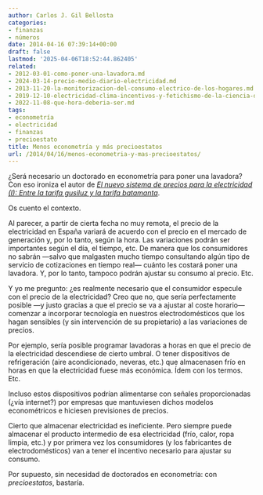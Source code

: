 ```yaml
---
author: Carlos J. Gil Bellosta
categories:
- finanzas
- números
date: 2014-04-16 07:39:14+00:00
draft: false
lastmod: '2025-04-06T18:52:44.862405'
related:
- 2012-03-01-como-poner-una-lavadora.md
- 2024-03-14-precio-medio-diario-electricidad.md
- 2013-11-20-la-monitorizacion-del-consumo-electrico-de-los-hogares.md
- 2019-12-10-electricidad-clima-incentivos-y-fetichismo-de-la-ciencia-de-datos.md
- 2022-11-08-que-hora-deberia-ser.md
tags:
- econometría
- electricidad
- finanzas
- precioestato
title: Menos econometría y más precioestatos
url: /2014/04/16/menos-econometria-y-mas-precioestatos/
---
```


¿Será necesario un doctorado en econometría para poner una lavadora? Con eso ironiza el autor de [_El nuevo sistema de precios para la electricidad (I): Entre la tarifa gusiluz y la tarifa batamanta_](http://www.fedeablogs.net/economia/?p=35419).

Os cuento el contexto.

Al parecer, a partir de cierta fecha no muy remota, el precio de la electricidad en España variará de acuerdo con el precio en el mercado de generación y, por lo tanto, según la hora. Las variaciones podrán ser importantes según el día, el tiempo, etc. De manera que los consumidores no sabrán —salvo que malgasten mucho tiempo consultando algún tipo de servicio de cotizaciones en tiempo real— cuánto les costará poner una lavadora. Y, por lo tanto, tampoco podrán ajustar su consumo al precio. Etc.

Y yo me pregunto: ¿es realmente necesario que el consumidor especule con el precio de la electricidad? Creo que no, que sería perfectamente posible —y justo gracias a que el precio se va a ajustar al coste horario— comenzar a incorporar tecnología en nuestros electrodomésticos que los hagan sensibles (y sin intervención de su propietario) a las variaciones de precios.

Por ejemplo, sería posible programar lavadoras a horas en que el precio de la electricidad descendiese de cierto umbral. O tener dispositivos de refrigeración (aire acondicionado, neveras, etc.) que almacenasen frío en horas en que la electricidad fuese más económica. Ídem con los termos. Etc.

Incluso estos dispositivos podrían alimentarse con señales proporcionadas (¿vía internet?) por empresas que mantuviesen dichos modelos econométricos e hiciesen previsiones de precios.

Cierto que almacenar electricidad es ineficiente. Pero siempre puede almacenar el producto intermedio de esa electricidad (frío, calor, ropa limpia, etc.) y por primera vez los consumidores (y los fabricantes de electrodomésticos) van a tener el incentivo necesario para ajustar su consumo.

Por supuesto, sin necesidad de doctorados en econometría: con _precioestatos_, bastaría.